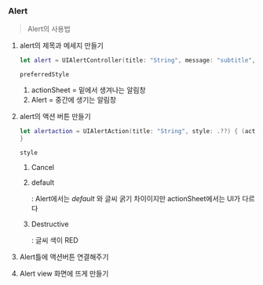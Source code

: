 ### Alert

> Alert의 사용법

1. alert의 제목과 메세지 만들기

   ```swift
   let alert = UIAlertController(title: "String", message: "subtitle", preferredSrtle" UIAlertController.Style.alert)
   ```

   <code>preferredStyle</code> 

   1. actionSheet = 밑에서 생겨나는 알림창
   2. Alert = 중간에 생기는 알림창

2. alert의 액션 버튼 만들기

   ```swift
   let alertaction = UIAlertAction(title: "String", style: .??) { (action) in
   }
   ```

   <code>style</code>

   1. Cancel

   2. default

      : Alert에서는 _default_ 와 글씨 굵기 차이이지만 actionSheet에서는 UI가 다르다

   3. Destructive

      : 글씨 색이 RED

3. Alert틀에 액션버튼 연결해주기

4. Alert view 화면에 뜨게 만들기